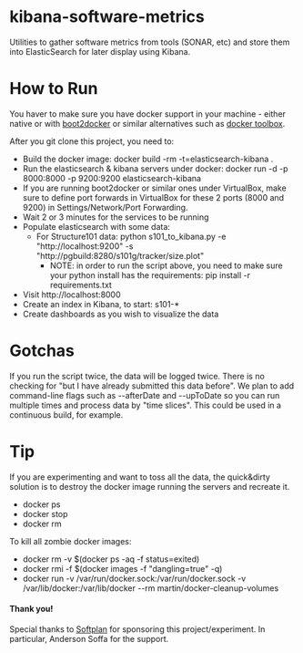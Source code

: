 # kibana-software-metrics
Utilities to gather software metrics from tools (SONAR, etc) and store them into ElasticSearch for later display using Kibana.

How to Run
==========

You haver to make sure you have docker support in your machine - either native or with [boot2docker](http://boot2docker.io) or similar alternatives such as [docker toolbox](https://www.docker.com/docker-toolbox).

After you git clone this project, you need to:

 * Build the docker image: docker build -rm -t=elasticsearch-kibana .
 * Run the elasticsearch & kibana servers under docker: docker run -d -p 8000:8000 -p 9200:9200 elasticsearch-kibana
 * If you are running boot2docker or similar ones under VirtualBox, make sure to define port forwards in VirtualBox for these 2 ports (8000 and 9200) in Settings/Network/Port Forwarding.
 * Wait 2 or 3 minutes for the services to be running
 * Populate elasticsearch with some data:
   * For Structure101 data: python s101_to_kibana.py -e "http://localhost:9200" -s "http://pgbuild:8280/s101g/tracker/size.plot"
     * NOTE: in order to run the script above, you need to make sure your python install has the requirements: pip install -r requirements.txt
 * Visit http://localhost:8000
 * Create an index in Kibana, to start: s101-*
 * Create dashboards as you wish to visualize the data
 
Gotchas
=======
If you run the script twice, the data will be logged twice. There is no checking for "but I have already submitted this data before".
We plan to add command-line flags such as --afterDate and --upToDate so you can run multiple times and process data by "time slices".
This could be used in a continuous build, for example.

Tip
===
If you are experimenting and want to toss all the data, the quick&dirty solution is to destroy the docker image running the servers and recreate it.

 * docker ps
 * docker stop <id>
 * docker rm <id>
 
To kill all zombie docker images:
 
 * docker rm -v $(docker ps -aq -f status=exited)
 * docker rmi -f $(docker images -f "dangling=true" -q)
 * docker run -v /var/run/docker.sock:/var/run/docker.sock -v /var/lib/docker:/var/lib/docker --rm martin/docker-cleanup-volumes 
 
 #### Thank you!

Special thanks to [Softplan](http://www.softplan.con.br) for sponsoring this project/experiment. In particular, Anderson Soffa for the support.
